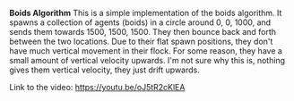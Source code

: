 **Boids Algorithm**
This is a simple implementation of the boids algorithm. It spawns a collection of agents (boids) in a circle around 0, 0, 1000, and sends them towards 1500, 1500, 1500. They then bounce back and forth between the two locations.
Due to their flat spawn positions, they don't have much vertical movement in their flock.
For some reason, they have a small amount of vertical velocity upwards. I'm not sure why this is, nothing gives them vertical velocity, they just drift upwards.

Link to the video: https://youtu.be/oJ5tR2cKlEA
